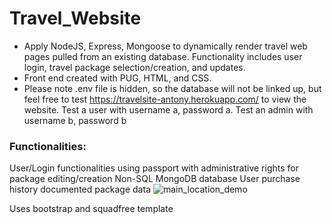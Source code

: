 # Travel_Website

- Apply NodeJS, Express, Mongoose to dynamically render travel web pages pulled from an existing database. Functionality includes user login, travel package selection/creation, and updates.
- Front end created with PUG, HTML, and CSS.
- Please note .env file is hidden, so the database will not be linked up, but feel free to test https://travelsite-antony.herokuapp.com/ to view the website. Test a user with username a, password a. Test an admin with username b, password b

### Functionalities:

User/Login functionalities using passport with administrative rights for package editing/creation
Non-SQL MongoDB database
User purchase history documented package data
![main_location_demo](https://user-images.githubusercontent.com/77988513/113377107-999f4f80-9330-11eb-8d8d-64a6ac4c63e4.gif)

Uses bootstrap and squadfree template
